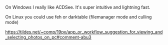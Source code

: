 On Windows I really like ACDSee. It's super intuitive and lightning fast.

On Linux you could use feh or darktable (filemanager mode and culling mode)

https://tildes.net/~comp/19px/app_or_workflow_suggestion_for_viewing_and_selecting_photos_on_pc#comment-abu3
